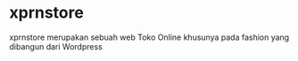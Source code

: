 # xprnstore
xprnstore merupakan sebuah web Toko Online khusunya pada fashion yang dibangun dari Wordpress
